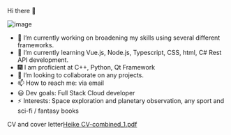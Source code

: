 Hi there 👋

![image](https://user-images.githubusercontent.com/80961978/220690222-8015c9cf-4776-4602-991d-08bad21c7334.png)





- 🔭 I’m currently working on broadening my skills using several different frameworks. 
- 🌱 I’m currently learning Vue.js, Node.js, Typescript, CSS, html, C# Rest API development.
- 🎆 I am proficient at C++, Python, Qt Framework
- 👯 I’m looking to collaborate on any projects.
- 📫 How to reach me: via email
- 😃 Dev goals: Full Stack Cloud developer
- ⚡ Interests: Space exploration and planetary observation, any sport and sci-fi / fantasy books

CV and cover letter[Heike CV-combined_1.pdf](https://github.com/HeikeKotze/HeikeKotze/files/10715793/Heike.CV-combined_1.pdf)



